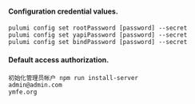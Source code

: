 #### Configuration credential values.
```hcl
pulumi config set rootPassword [password] --secret
pulumi config set yapiPassword [password] --secret
pulumi config set bindPassword [password] --secret
```

#### Default access authorization.
```hcl
初始化管理员帐户 npm run install-server
admin@admin.com
ymfe.org
```